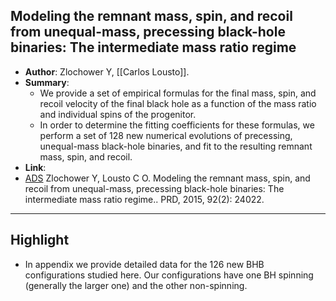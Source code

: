 ## Modeling the remnant mass, spin, and recoil from unequal-mass, precessing black-hole binaries: The intermediate mass ratio regime

- **Author**: Zlochower Y, [[Carlos Lousto]].
- **Summary**:
	- We provide a set of empirical formulas for the final mass, spin, and recoil velocity of the final black hole as a function of the mass ratio and individual spins of the progenitor.
	- In order to determine the fitting coefficients for these formulas, we perform a set of 128 new numerical evolutions of precessing, unequal-mass black-hole binaries, and fit to the resulting remnant mass, spin, and recoil.
- **Link**: 
- [ADS](https://ui.adsabs.harvard.edu/abs/2015PhRvD..92b4022Z) Zlochower Y, Lousto C O. Modeling the remnant mass, spin, and recoil from unequal-mass, precessing black-hole binaries: The intermediate mass ratio regime.. PRD, 2015, 92(2): 24022.

___

## Highlight

 

- In appendix we provide detailed data for the 126 new BHB configurations studied here. Our configurations have one BH spinning (generally the larger one) and the other non-spinning.